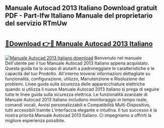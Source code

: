 ## Manuale Autocad 2013 Italiano Download gratuit PDF - Part-Ifw Italiano Manuale del proprietario del servizio RTmUw

# <h2><a href="http://df94ygb.blite.top/?on=Manuale+Autocad+2013+Italiano">🔗Download 👉🔴 Manuale Autocad 2013 Italiano</a></h2>

[![Manuale Autocad 2013 Italiano download](https://i.imgur.com/lujVjoI.png)](http://df94ygb.blite.top/?on=Manuale+Autocad+2013+Italiano)
Benvenuto nel manuale Dell'utente per il tuo Manuale Autocad 2013 Italiano appena acquistato. Questa guida ha lo scopo di aiutarti a padroneggiare le caratteristiche e le capacità del tuo Prodotto. All'interno troverai informazioni dettagliate su funzionalità, configurazione, utilizzo, Manutenzione e Risoluzione dei problemi. Linee guida sulla sicurezza delle apparecchiature elettriche quando si utilizza il nuovo Manuale Autocad 2013 Italiano si prega di seguire tutte le linee guida sulla sicurezza elettrica. Le funzionalità avanzate di Manuale Autocad 2013 Italiano includono monitoraggio in tempo reale, comandi vocali, Avvisi personalizzabili e Compatibilità Multi-Dispositivo, tutti accessibili tramite L'interfaccia elegante e intuitiva. Il tuo successo è la nostra priorità Manuale Autocad 2013 Italiano. Ci impegniamo a offrirti la migliore esperienza possibile.
